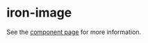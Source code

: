 iron-image
==========

See the [component page](http://polymer-project.org/docs/elements/iron-elements.html#iron-image) for more information.
